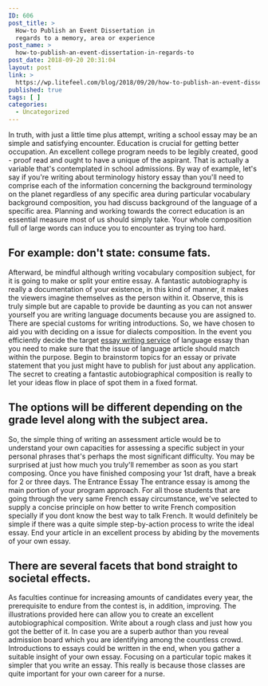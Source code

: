 ```yaml
---
ID: 606
post_title: >
  How-to Publish an Event Dissertation in
  regards to a memory, area or experience
post_name: >
  how-to-publish-an-event-dissertation-in-regards-to
post_date: 2018-09-20 20:31:04
layout: post
link: >
  https://wp.litefeel.com/blog/2018/09/20/how-to-publish-an-event-dissertation-in-regards-to/
published: true
tags: [ ]
categories:
  - Uncategorized
---
```

<p>In truth, with just a little time plus attempt, writing a school essay may be an simple and satisfying encounter. Education is crucial for getting better occupation. An excellent college program needs to be legibly created, good - proof read and ought to have a unique of the aspirant. That is actually a variable that's contemplated in school admissions. By way of example, let's say if you're writing about terminology history essay than you'll need to comprise each of the information concerning the background terminology on the planet regardless of any specific area during particular vocabulary background composition, you had discuss background of the language of a specific area. Planning and working towards the correct education is an essential measure most of us should simply take. Your whole composition full of large words can induce you to encounter as trying too hard.</p> <h2>For example: don't state: consume fats.</h2><p>Afterward, be mindful although writing vocabulary composition subject, for it is going to make or split your entire essay. A fantastic autobiography is really a documentation of your existence, in this kind of manner, it makes the viewers imagine themselves as the person within it. Observe, this is truly simple but are capable to provide be daunting as you can not answer yourself you are writing language documents because you are assigned to. There are special customs for writing introductions. So, we have chosen to aid you with deciding on a issue for dialects composition. In the event you efficiently decide the target <a href="https://plus.google.com/u/0/100555073478730635527">essay writing service</a> of language essay than you need to make sure that the issue of language article should match within the purpose. Begin to brainstorm topics for an essay or private statement that you just might have to publish for just about any application. The secret to creating a fantastic autobiographical composition is really to let your ideas flow in place of spot them in a fixed format.</p> <h2>The options will be different depending on the grade level along with the subject area.</h2><p>So, the simple thing of writing an assessment article would be to understand your own capacities for assessing a specific subject in your personal phrases that's perhaps the most significant difficulty. You may be surprised at just how much you truly'll remember as soon as you start composing. Once you have finished composing your 1st draft, have a break for 2 or three days. The Entrance Essay The entrance essay is among the main portion of your program approach. For all those students that are going through the very same French essay circumstance, we've selected to supply a concise principle on how better to write French composition specially if you dont know the best way to talk French. It would definitely be simple if there was a quite simple step-by-action process to write the ideal essay. End your article in an excellent process by abiding by the movements of your own essay.</p> <h2>There are several facets that bond straight to societal effects.</h2><p>As faculties continue for increasing amounts of candidates every year, the prerequisite to endure from the contest is, in addition, improving. The illustrations provided here can allow you to create an excellent autobiographical composition. Write about a rough class and just how you got the better of it. In case you are a superb author than you reveal admission board which you are identifying among the countless crowd. Introductions to essays could be written in the end, when you gather a suitable insight of your own essay. Focusing on a particular topic makes it simpler that you write an essay. This really is because those classes are quite important for your own career for a nurse.</p>
